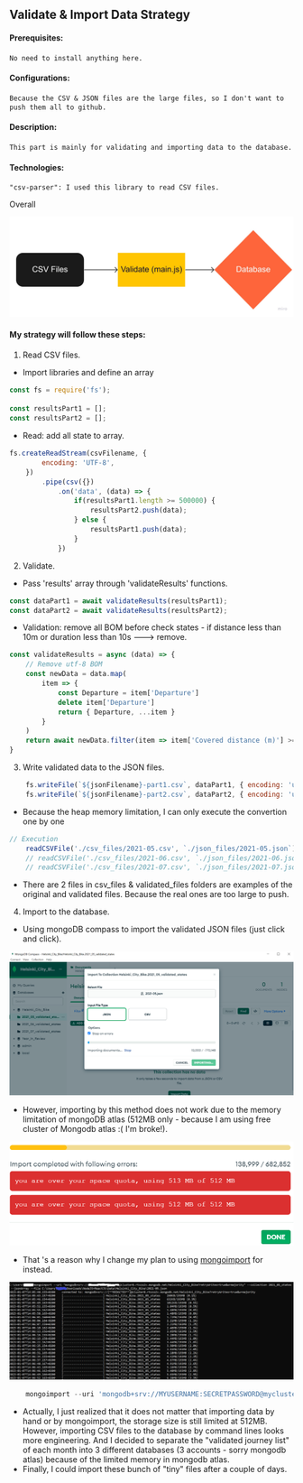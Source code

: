 ## Validate & Import Data Strategy

#### Prerequisites:
    No need to install anything here.
#### Configurations: 
    Because the CSV & JSON files are the large files, so I don't want to push them all to github.
#### Description: 
    This part is mainly for validating and importing data to the database. 
#### Technologies: 
    "csv-parser": I used this library to read CSV files.

Overall

![alt text](./img/overall.jpg "Overall of strategy")

#### My strategy will follow these steps:

1. Read CSV files.

- Import libraries and define an array
```javascript
const fs = require('fs');

const resultsPart1 = [];
const resultsPart2 = [];
```
- Read: add all state to array.

```javascript
fs.createReadStream(csvFilename, {
        encoding: 'UTF-8',
    })
        .pipe(csv({})
            .on('data', (data) => {
                if(resultsPart1.length >= 500000) {
                    resultsPart2.push(data);
                } else {
                    resultsPart1.push(data);
                }
            })
```

2. Validate.
- Pass 'results' array through 'validateResults' functions.

```javascript
const dataPart1 = await validateResults(resultsPart1);
const dataPart2 = await validateResults(resultsPart2);
```

- Validation: remove all BOM before check states - if distance less than 10m or duration less than 10s ---> remove.
```javascript
const validateResults = async (data) => {
    // Remove utf-8 BOM
    const newData = data.map(
        item => {
            const Departure = item['﻿Departure']
            delete item['﻿Departure']
            return { Departure, ...item }
        }
    )
    return await newData.filter(item => item['Covered distance (m)'] >= 10 && item['Duration (sec.)'] >= 10)
}
```

3. Write validated data to the JSON files.

```javascript
    fs.writeFile(`${jsonFilename}-part1.csv`, dataPart1, { encoding: 'utf8' }, (err) => err && console.error(err));
    fs.writeFile(`${jsonFilename}-part2.csv`, dataPart2, { encoding: 'utf8' }, (err) => err && console.error(err));
```

- Because the heap memory limitation, I can only execute the convertion one by one
```javascript
// Execution
    readCSVFile('./csv_files/2021-05.csv', `./json_files/2021-05.json`)
    // readCSVFile('./csv_files/2021-06.csv', `./json_files/2021-06.json`)
    // readCSVFile('./csv_files/2021-07.csv', `./json_files/2021-07.json`)
```
- There are 2 files in csv_files & validated_files folders are examples of the original and validated files. Because the real ones are too large to push.

4. Import to the database.
- Using mongoDB compass to import the validated JSON files (just click and click).

![alt text](./img/ImportToDatabase.PNG "Import data with mongoDB compass")

- However, importing by this method does not work due to the memory limitation of mongoDB atlas (512MB only - because I am using free cluster of Mongodb atlas :( I'm broke!). 

![alt text](./img/MongodbCompass.PNG "Memory limitation")

- That 's a reason why I change my plan to using [mongoimport](https://www.mongodb.com/docs/database-tools/mongoimport/) for instead. 

![alt text](./img/Mongoimport.png "Import data with mongoimport")

```javascript
    mongoimport --uri 'mongodb+srv://MYUSERNAME:SECRETPASSWORD@mycluster-ABCDE.azure.mongodb.net/MY_DB?retryWrites=true&w=majority' --collection MY_COLLECTION --jsonArray --file PATH_TO_MY_VALIDATED_JSON_FILES
```

- Actually, I just realized that it does not matter that importing data by hand or by mongoimport, the storage size is still limited at 512MB. However, importing CSV files to the database by command lines looks more engineering. And I decided to separate the "validated journey list" of each month into 3 different databases (3 accounts - sorry mongodb atlas) because of the limited memory in mongodb atlas.
- Finally, I could import these bunch of "tiny" files after a couple of days. 





